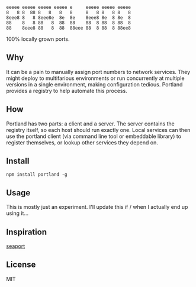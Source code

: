 ```
eeeee eeeee eeeee eeeee e     eeeee eeeee eeeee 
8   8 8  88 8   8   8   8     8   8 8   8 8   8 
8eee8 8   8 8eee8e  8e  8e    8eee8 8e  8 8e  8 
88    8   8 88   8  88  88    88  8 88  8 88  8 
88    8eee8 88   8  88  88eee 88  8 88  8 88ee8
```
100% locally grown ports.

## Why
It can be a pain to manually assign port numbers to network services. They might deploy to multifarious environments or run concurrently at multiple versions in a single environment, making configuration tedious. Portland provides a registry to help automate this process.

## How
Portland has two parts: a client and a server. The server contains the registry itself, so each host should run exactly one. Local services can then use the portland client (via command line tool or embeddable library) to register themselves, or lookup other services they depend on.

## Install
```npm install portland -g```

## Usage
This is mostly just an experiment. I'll update this if / when I actually end up using it...

## Inspiration
[seaport](https://github.com/substack/seaport.git)

## License
MIT